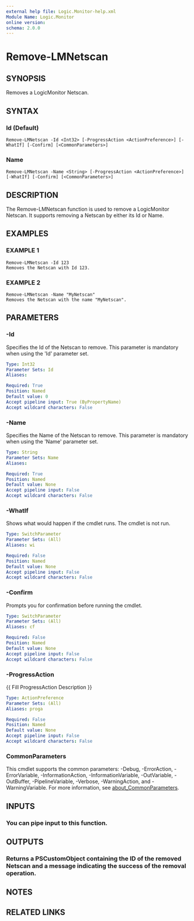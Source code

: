 ```yaml
---
external help file: Logic.Monitor-help.xml
Module Name: Logic.Monitor
online version:
schema: 2.0.0
---
```


# Remove-LMNetscan

## SYNOPSIS
Removes a LogicMonitor Netscan.

## SYNTAX

### Id (Default)
```
Remove-LMNetscan -Id <Int32> [-ProgressAction <ActionPreference>] [-WhatIf] [-Confirm] [<CommonParameters>]
```

### Name
```
Remove-LMNetscan -Name <String> [-ProgressAction <ActionPreference>] [-WhatIf] [-Confirm] [<CommonParameters>]
```

## DESCRIPTION
The Remove-LMNetscan function is used to remove a LogicMonitor Netscan.
It supports removing a Netscan by either its Id or Name.

## EXAMPLES

### EXAMPLE 1
```
Remove-LMNetscan -Id 123
Removes the Netscan with Id 123.
```

### EXAMPLE 2
```
Remove-LMNetscan -Name "MyNetscan"
Removes the Netscan with the name "MyNetscan".
```

## PARAMETERS

### -Id
Specifies the Id of the Netscan to remove.
This parameter is mandatory when using the 'Id' parameter set.

```yaml
Type: Int32
Parameter Sets: Id
Aliases:

Required: True
Position: Named
Default value: 0
Accept pipeline input: True (ByPropertyName)
Accept wildcard characters: False
```

### -Name
Specifies the Name of the Netscan to remove.
This parameter is mandatory when using the 'Name' parameter set.

```yaml
Type: String
Parameter Sets: Name
Aliases:

Required: True
Position: Named
Default value: None
Accept pipeline input: False
Accept wildcard characters: False
```

### -WhatIf
Shows what would happen if the cmdlet runs.
The cmdlet is not run.

```yaml
Type: SwitchParameter
Parameter Sets: (All)
Aliases: wi

Required: False
Position: Named
Default value: None
Accept pipeline input: False
Accept wildcard characters: False
```

### -Confirm
Prompts you for confirmation before running the cmdlet.

```yaml
Type: SwitchParameter
Parameter Sets: (All)
Aliases: cf

Required: False
Position: Named
Default value: None
Accept pipeline input: False
Accept wildcard characters: False
```

### -ProgressAction
{{ Fill ProgressAction Description }}

```yaml
Type: ActionPreference
Parameter Sets: (All)
Aliases: proga

Required: False
Position: Named
Default value: None
Accept pipeline input: False
Accept wildcard characters: False
```

### CommonParameters
This cmdlet supports the common parameters: -Debug, -ErrorAction, -ErrorVariable, -InformationAction, -InformationVariable, -OutVariable, -OutBuffer, -PipelineVariable, -Verbose, -WarningAction, and -WarningVariable. For more information, see [about_CommonParameters](http://go.microsoft.com/fwlink/?LinkID=113216).

## INPUTS

### You can pipe input to this function.
## OUTPUTS

### Returns a PSCustomObject containing the ID of the removed Netscan and a message indicating the success of the removal operation.
## NOTES

## RELATED LINKS
